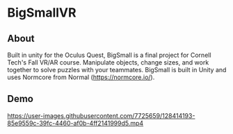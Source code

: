 # BigSmallVR

## About
Built in unity for the Oculus Quest, BigSmall is a final project for Cornell Tech's Fall VR/AR course. Manipulate objects, change sizes, and work together to solve puzzles with your teammates. BigSmall is built in Unity and uses Normcore from Normal (https://normcore.io/). 

## Demo


https://user-images.githubusercontent.com/7725659/128414193-85e9559c-39fc-4460-af0b-4ff2141999d5.mp4


